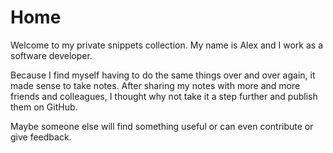 
# Home

Welcome to my private snippets collection. My name is Alex and I work as a software developer. 

Because I find myself having to do the same things over and over again, it made sense to take notes.
After sharing my notes with more and more friends and colleagues, I thought why not take it a step further and publish them on GitHub.

Maybe someone else will find something useful or can even contribute or give feedback.